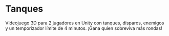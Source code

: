 # Tanques
Videojuego 3D para 2 jugadores en Unity con tanques, disparos, enemigos y un temporizador límite de 4 minutos. ¡Gana quien sobreviva más rondas!

